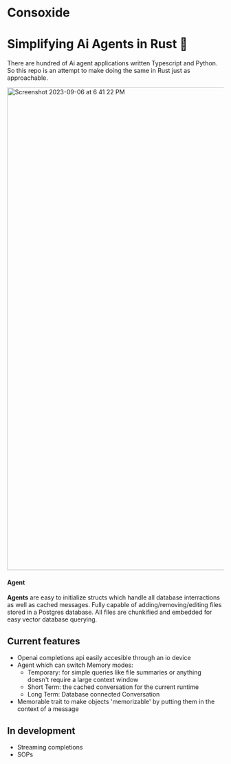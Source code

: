 # Consoxide 


# Simplifying Ai Agents in Rust 🦀
There are hundred of Ai agent applications written Typescript and Python. So this repo is an attempt to make doing the same in Rust just as approachable.


<img width="1122" alt="Screenshot 2023-09-06 at 6 41 22 PM" src="https://github.com/voidKandy/Consoxide/assets/121535853/16006fc5-85e2-4bc6-bdf5-aa356e90234f">

#### Agent
**Agents** are easy to initialize structs which handle all database interractions as well as cached messages. Fully capable of adding/removing/editing files stored in a Postgres database. All files are chunkified and embedded for easy vector database querying.


## Current features
* Openai completions api easily accesible through an io device
* Agent which can switch Memory modes:
   * Temporary: for simple queries like file summaries or anything doesn't require a large context window
   * Short Term: the cached conversation for the current runtime
   * Long Term: Database connected Conversation
 * Memorable trait to make objects 'memorizable' by putting them in the context of a message

## In development
* Streaming completions
* SOPs
